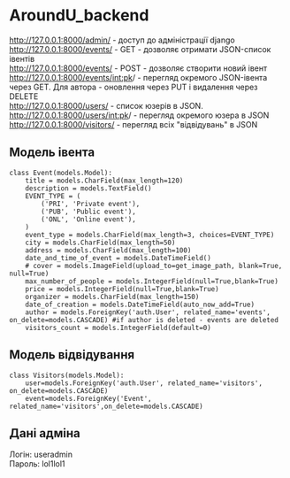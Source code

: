 # AroundU_backend

http://127.0.0.1:8000/admin/ - доступ до адміністрації django  
http://127.0.0.1:8000/events/ - GET - дозволяє отримати JSON-список івентів  
http://127.0.0.1:8000/events/ - POST - дозволяє створити новий івент  
http://127.0.0.1:8000/events/<int:pk>/ - перегляд окремого JSON-івента через GET. Для автора - оновлення через PUT і видалення через DELETE  
http://127.0.0.1:8000/users/ - список юзерів в JSON.  
http://127.0.0.1:8000/users/<int:pk>/ - перегляд окремого юзера в JSON  
http://127.0.0.1:8000/visitors/ - перегляд всіх "відвідувань" в JSON  

## Модель івента  
```
class Event(models.Model):  
    title = models.CharField(max_length=120)  
    description = models.TextField()  
    EVENT_TYPE = (  
        ('PRI', 'Private event'),  
        ('PUB', 'Public event'),  
        ('ONL', 'Online event'),  
    )  
    event_type = models.CharField(max_length=3, choices=EVENT_TYPE)  
    city = models.CharField(max_length=50)  
    address = models.CharField(max_length=100)  
    date_and_time_of_event = models.DateTimeField()  
    # cover = models.ImageField(upload_to=get_image_path, blank=True, null=True)  
    max_number_of_people = models.IntegerField(null=True,blank=True)  
    price = models.IntegerField(null=True,blank=True)  
    organizer = models.CharField(max_length=150)  
    date_of_creation = models.DateTimeField(auto_now_add=True)  
    author = models.ForeignKey('auth.User', related_name='events', on_delete=models.CASCADE) #if author is deleted - events are deleted  
    visitors_count = models.IntegerField(default=0)  
```
## Модель відвідування    

```
class Visitors(models.Model):  
    user=models.ForeignKey('auth.User', related_name='visitors', on_delete=models.CASCADE)  
    event=models.ForeignKey('Event', related_name='visitors',on_delete=models.CASCADE)  
```

## Дані адміна 

Логін: useradmin  
Пароль: lol1lol1  
